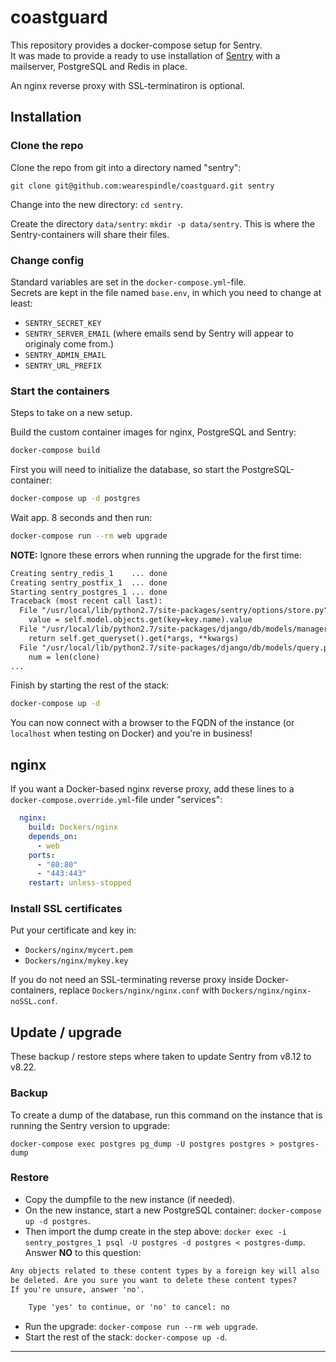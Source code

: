# coastguard

This repository provides a docker-compose setup for Sentry.\
It was made to provide a ready to use installation of [Sentry](https://getsentry.com) with a mailserver, PostgreSQL and Redis in place.

An nginx reverse proxy with SSL-terminatiron is optional.

## Installation

### Clone the repo

Clone the repo from git into a directory named "sentry":

`git clone git@github.com:wearespindle/coastguard.git sentry`

Change into the new directory: `cd sentry`.

Create the directory `data/sentry`: `mkdir -p data/sentry`. This is where the Sentry-containers will share their files.

### Change config

Standard variables are set in the `docker-compose.yml`-file.\
Secrets are kept in the file named `base.env`, in which you need to change at least:

* `SENTRY_SECRET_KEY`
* `SENTRY_SERVER_EMAIL` (where emails send by Sentry will appear to originaly come from.)
* `SENTRY_ADMIN_EMAIL`
* `SENTRY_URL_PREFIX`

### Start the containers

Steps to take on a new setup.

Build the custom container images for nginx, PostgreSQL and Sentry:

```bash
docker-compose build
```

First you will need to initialize the database, so start the PostgreSQL-container:

```bash
docker-compose up -d postgres
```

Wait app. 8 seconds and then run:

```bash
docker-compose run --rm web upgrade
```

**NOTE:** Ignore these errors when running the upgrade for the first time:

```txt
Creating sentry_redis_1    ... done
Creating sentry_postfix_1  ... done
Starting sentry_postgres_1 ... done
Traceback (most recent call last):
  File "/usr/local/lib/python2.7/site-packages/sentry/options/store.py", line 165, in get_store
    value = self.model.objects.get(key=key.name).value
  File "/usr/local/lib/python2.7/site-packages/django/db/models/manager.py", line 151, in get
    return self.get_queryset().get(*args, **kwargs)
  File "/usr/local/lib/python2.7/site-packages/django/db/models/query.py", line 304, in get
    num = len(clone)
...
```

Finish by starting the rest of the stack:

```bash
docker-compose up -d
```

You can now connect with a browser to the FQDN of the instance (or `localhost` when testing on Docker) and you're in business!

## nginx

If you want a Docker-based nginx reverse proxy, add these lines to a `docker-compose.override.yml`-file under "services":

```yaml
  nginx:
    build: Dockers/nginx
    depends_on:
      - web
    ports:
      - "80:80"
      - "443:443"
    restart: unless-stopped
```

### Install SSL certificates

Put your certificate and key in:

* `Dockers/nginx/mycert.pem`
* `Dockers/nginx/mykey.key`

If you do not need an SSL-terminating reverse proxy inside Docker-containers, replace `Dockers/nginx/nginx.conf` with `Dockers/nginx/nginx-noSSL.conf`.

## Update / upgrade

These backup / restore steps where taken to update Sentry from v8.12 to v8.22.

### Backup

To create a dump of the database, run this command on the instance that is running the Sentry version to upgrade:

`docker-compose exec postgres pg_dump -U postgres postgres > postgres-dump`

### Restore

* Copy the dumpfile to the new instance (if needed).
* On the new instance, start a new PostgreSQL container: `docker-compose up -d postgres`.
* Then import the dump create in the step above: `docker exec -i sentry_postgres_1 psql -U postgres -d postgres < postgres-dump`. Answer **NO** to this question:

```txt
Any objects related to these content types by a foreign key will also
be deleted. Are you sure you want to delete these content types?
If you're unsure, answer 'no'.

    Type 'yes' to continue, or 'no' to cancel: no
```

* Run the upgrade: `docker-compose run --rm web upgrade`.
* Start the rest of the stack: `docker-compose up -d`.

---
